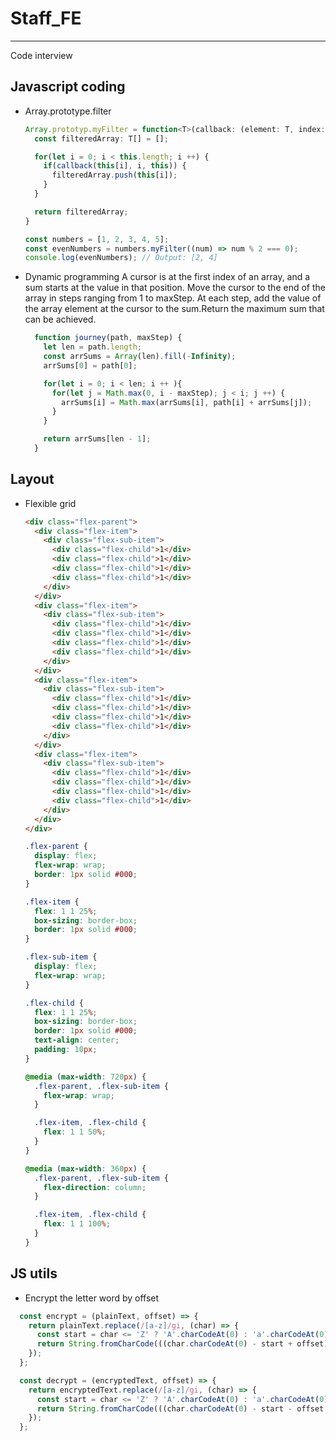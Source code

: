 # Staff_FE

---
Code interview

## Javascript coding

- Array.prototype.filter

  ```typescript
  Array.prototyp.myFilter = function<T>(callback: (element: T, index: number, array: T[]) => boolean): T[] {
    const filteredArray: T[] = [];

    for(let i = 0; i < this.length; i ++) {
      if(callback(this[i], i, this)) {
        filteredArray.push(this[i]);
      }
    }

    return filteredArray;
  }

  const numbers = [1, 2, 3, 4, 5];
  const evenNumbers = numbers.myFilter((num) => num % 2 === 0);
  console.log(evenNumbers); // Output: [2, 4]
  ```

- Dynamic programming
A cursor is at the first index of an array, and a sum starts at the value in that position. Move the cursor to the end of the array in steps ranging from 1 to maxStep. At each step, add the value of the array element at the cursor to the sum.Return the maximum sum that can be achieved.

  ```javascript
    function journey(path, maxStep) {
      let len = path.length;
      const arrSums = Array(len).fill(-Infinity);
      arrSums[0] = path[0];

      for(let i = 0; i < len; i ++ ){
        for(let j = Math.max(0, i - maxStep); j < i; j ++) {
          arrSums[i] = Math.max(arrSums[i], path[i] + arrSums[j]);
        }
      }

      return arrSums[len - 1];
    }
  ```

## Layout

- Flexible grid

  ```html
  <div class="flex-parent">
    <div class="flex-item">
      <div class="flex-sub-item">
        <div class="flex-child">1</div>
        <div class="flex-child">1</div>
        <div class="flex-child">1</div>
        <div class="flex-child">1</div>
      </div>
    </div>
    <div class="flex-item">
      <div class="flex-sub-item">
        <div class="flex-child">1</div>
        <div class="flex-child">1</div>
        <div class="flex-child">1</div>
        <div class="flex-child">1</div>
      </div>
    </div>
    <div class="flex-item">
      <div class="flex-sub-item">
        <div class="flex-child">1</div>
        <div class="flex-child">1</div>
        <div class="flex-child">1</div>
        <div class="flex-child">1</div>
      </div>
    </div>
    <div class="flex-item">
      <div class="flex-sub-item">
        <div class="flex-child">1</div>
        <div class="flex-child">1</div>
        <div class="flex-child">1</div>
        <div class="flex-child">1</div>
      </div>
    </div>
  </div>
  ```

  ```css
  .flex-parent {
    display: flex;
    flex-wrap: wrap;
    border: 1px solid #000;
  }

  .flex-item {
    flex: 1 1 25%;
    box-sizing: border-box;
    border: 1px solid #000;
  }

  .flex-sub-item {
    display: flex;
    flex-wrap: wrap;
  }

  .flex-child {
    flex: 1 1 25%;
    box-sizing: border-box;
    border: 1px solid #000;
    text-align: center;
    padding: 10px;
  }

  @media (max-width: 720px) {
    .flex-parent, .flex-sub-item {
      flex-wrap: wrap;
    }

    .flex-item, .flex-child {
      flex: 1 1 50%;
    }
  }

  @media (max-width: 360px) {
    .flex-parent, .flex-sub-item {
      flex-direction: column;
    }

    .flex-item, .flex-child {
      flex: 1 1 100%;
    }
  }

  ```

## JS utils

- Encrypt the letter word by offset

```javascript
  const encrypt = (plainText, offset) => {
    return plainText.replace(/[a-z]/gi, (char) => {
      const start = char <= 'Z' ? 'A'.charCodeAt(0) : 'a'.charCodeAt(0);
      return String.fromCharCode(((char.charCodeAt(0) - start + offset) % 26) + start);
    });
  };

  const decrypt = (encryptedText, offset) => {
    return encryptedText.replace(/[a-z]/gi, (char) => {
      const start = char <= 'Z' ? 'A'.charCodeAt(0) : 'a'.charCodeAt(0);
      return String.fromCharCode(((char.charCodeAt(0) - start - offset + 26) % 26) + start);
    });
  };
```
